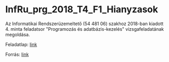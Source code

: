 # InfRu_prg_2018_T4_F1_Hianyzasok
Az Informatikai Rendszerüzemeltető (54 481 06) szakhoz 2018-ban kiadott 4. minta feladatsor "Programozás és adatbázis-kezelés" vizsgafeladatának megoldása.

Feladatlap: [link](Hianyzasok/Inf-Rü_prg_2018_T4_F1_Hiányzások.pdf)

Forrás: [link](https://www.nive.hu/index.php?option=com_jumi&view=application&fileid=19&kulcsszo=Info&kereses=Keres%C3%A9s)
